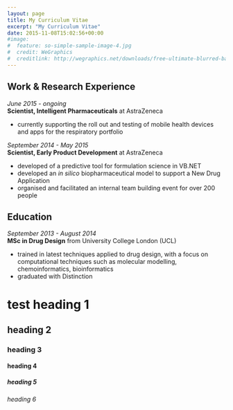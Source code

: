 ```yaml
---
layout: page
title: My Curriculum Vitae
excerpt: "My Curriculum Vitae"
date: 2015-11-08T15:02:56+00:00
#image:
#  feature: so-simple-sample-image-4.jpg
#  credit: WeGraphics
#  creditlink: http://wegraphics.net/downloads/free-ultimate-blurred-background-pack/
---
```


## Work & Research Experience  

*June 2015 - ongoing*  
**Scientist, Intelligent Pharmaceuticals** at AstraZeneca  
* currently supporting the roll out and testing of mobile health devices and apps for the respiratory portfolio  

*September 2014 - May 2015*  
**Scientist, Early Product Development** at AstraZeneca  
* developed of a predictive tool for formulation science in VB.NET  
* developed an *in silico* biopharmaceutical model to support a New Drug Application  
* organised and facilitated an internal team building event for over 200 people  



## Education  

*September 2013 - August 2014*  
**MSc in Drug Design** from University College London (UCL)  
* trained in latest techniques applied to drug design, with a focus on computational techniques such as molecular modelling, chemoinformatics, bioinformatics  
* graduated with Distinction  


# test heading 1  
## heading 2  
### heading 3  

#### heading 4  

##### heading 5  

###### heading 6  









